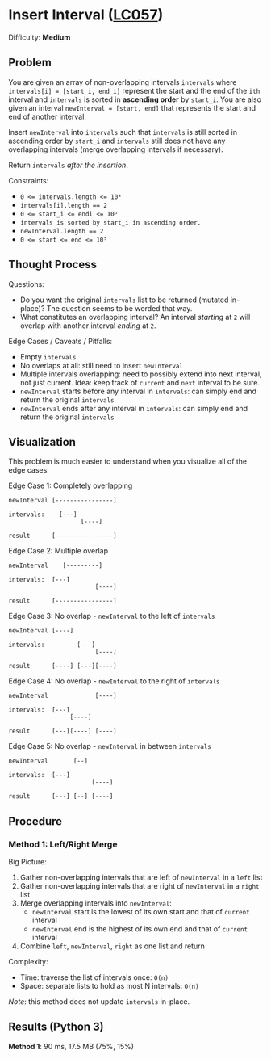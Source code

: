 # Insert Interval ([LC057](https://leetcode.com/problems/insert-interval/))
Difficulty: **Medium**

## Problem

You are given an array of non-overlapping intervals `intervals` where `intervals[i] = [start_i, end_i]` represent the start and the end of the `ith` interval and `intervals` is sorted in **ascending order** by `start_i`. You are also given an interval `newInterval = [start, end]` that represents the start and end of another interval.

Insert `newInterval` into `intervals` such that `intervals` is still sorted in ascending order by `start_i` and `intervals` still does not have any overlapping intervals (merge overlapping intervals if necessary).

Return `intervals` *after the insertion*.

Constraints:
- `0 <= intervals.length <= 10⁴`
- `intervals[i].length == 2`
- `0 <= start_i <= endi <= 10⁵`
- `intervals is sorted by start_i in ascending order.`
- `newInterval.length == 2`
- `0 <= start <= end <= 10⁵`

## Thought Process

Questions:
- Do you want the original `intervals` list to be returned (mutated in-place)?  The question seems to be worded that way.
- What constitutes an overlapping interval?  An interval *starting* at `2` will overlap with another interval *ending* at `2`.

Edge Cases / Caveats / Pitfalls:
- Empty `intervals`
- No overlaps at all: still need to insert `newInterval`
- Multiple intervals overlapping: need to possibly extend into next interval, not just current.  Idea:  keep track of `current` and `next` interval to be sure.
- `newInterval` starts before any interval in `intervals`:  can simply end and return the original `intervals`
- `newInterval` ends after any interval in `intervals`:  can simply end and return the original `intervals`

## Visualization

This problem is much easier to understand when you visualize all of the edge cases:

Edge Case 1: Completely overlapping
```
newInterval [----------------]

intervals:    [---]
                    [----]

result      [----------------]
```

Edge Case 2:  Multiple overlap
```
newInterval    [---------]

intervals:  [---]
                        [----]

result      [----------------]
```

Edge Case 3:  No overlap - `newInterval` to the left of `intervals`
```
newInterval [----]

intervals:         [---]
                        [----]

result      [----] [---][----]
```

Edge Case 4: No overlap - `newInterval` to the right of `intervals`
```
newInterval             [----]

intervals:  [---]
                 [----]

result      [---][----] [----]
```

Edge Case 5: No overlap - `newInterval` in between `intervals`
```
newInterval       [--]

intervals:  [---]
                       [----]

result      [---] [--] [----]
```

## Procedure

### Method 1: Left/Right Merge

Big Picture:
1. Gather non-overlapping intervals that are left of `newInterval` in a `left` list
2. Gather non-overlapping intervals that are right of `newInterval` in a `right` list
3. Merge overlapping intervals into `newInterval`:
    - `newInterval` start is the lowest of its own start and that of `current` interval
    - `newInterval` end is the highest of its own end and that of `current` interval
4. Combine `left`, `newInterval`, `right` as one list and return

Complexity:
- Time: traverse the list of intervals once: `O(n)`
- Space: separate lists to hold as most N intervals: `O(n)`

*Note*: this method does not update `intervals` in-place.

## Results (Python 3)

**Method 1**:  90 ms, 17.5 MB (75%, 15%)
